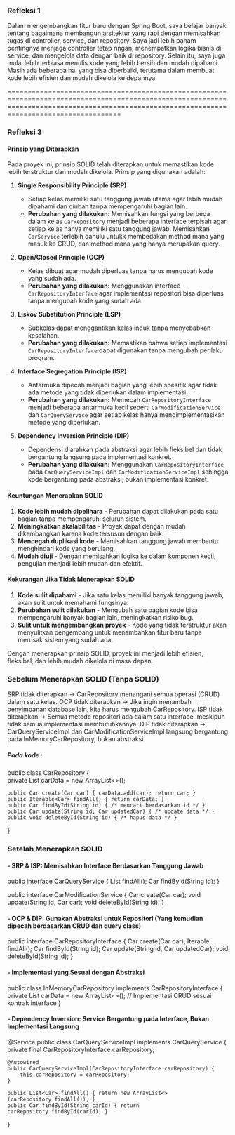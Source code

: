### Refleksi 1 

Dalam mengembangkan fitur baru dengan Spring Boot, saya belajar banyak tentang bagaimana membangun arsitektur yang rapi dengan memisahkan tugas di controller, service, dan repository. 
Saya jadi lebih paham pentingnya menjaga controller tetap ringan, menempatkan logika bisnis di service, dan mengelola data dengan baik di repository. 
Selain itu, saya juga mulai lebih terbiasa menulis kode yang lebih bersih dan mudah dipahami. 
Masih ada beberapa hal yang bisa diperbaiki, terutama dalam membuat kode lebih efisien dan mudah dikelola ke depannya.

==============================================================================================================================================================================================

### Refleksi 3 

#### Prinsip yang Diterapkan
Pada proyek ini, prinsip SOLID telah diterapkan untuk memastikan kode lebih terstruktur dan mudah dikelola. Prinsip yang digunakan adalah:

1. **Single Responsibility Principle (SRP)**
   - Setiap kelas memiliki satu tanggung jawab utama agar lebih mudah dipahami dan diubah tanpa mempengaruhi bagian lain.
   - **Perubahan yang dilakukan:** Memisahkan fungsi yang berbeda dalam kelas `CarRepository` menjadi beberapa interface terpisah agar setiap kelas hanya memiliki satu tanggung jawab. Memisahkan `CarService` terlebih dahulu untukk membedakan method mana yang masuk ke CRUD, dan method mana yang hanya merupakan query. 

2. **Open/Closed Principle (OCP)**
   - Kelas dibuat agar mudah diperluas tanpa harus mengubah kode yang sudah ada.
   - **Perubahan yang dilakukan:** Menggunakan interface `CarRepositoryInterface` agar implementasi repositori bisa diperluas tanpa mengubah kode yang sudah ada.

3. **Liskov Substitution Principle (LSP)**
   - Subkelas dapat menggantikan kelas induk tanpa menyebabkan kesalahan.
   - **Perubahan yang dilakukan:** Memastikan bahwa setiap implementasi `CarRepositoryInterface` dapat digunakan tanpa mengubah perilaku program.

4. **Interface Segregation Principle (ISP)**
   - Antarmuka dipecah menjadi bagian yang lebih spesifik agar tidak ada metode yang tidak diperlukan dalam implementasi.
   - **Perubahan yang dilakukan:** Memecah `CarRepositoryInterface` menjadi beberapa antarmuka kecil seperti `CarModificationService` dan `CarQueryService` agar setiap kelas hanya mengimplementasikan metode yang diperlukan.

5. **Dependency Inversion Principle (DIP)**
   - Dependensi diarahkan pada abstraksi agar lebih fleksibel dan tidak bergantung langsung pada implementasi konkret.
   - **Perubahan yang dilakukan:** Menggunakan `CarRepositoryInterface` pada `CarQueryServiceImpl` dan `CarModificationServiceImpl` sehingga kode bergantung pada abstraksi, bukan implementasi konkret.

#### Keuntungan Menerapkan SOLID
1. **Kode lebih mudah dipelihara** - Perubahan dapat dilakukan pada satu bagian tanpa mempengaruhi seluruh sistem.
2. **Meningkatkan skalabilitas** - Proyek dapat dengan mudah dikembangkan karena kode tersusun dengan baik.
3. **Mencegah duplikasi kode** - Memisahkan tanggung jawab membantu menghindari kode yang berulang.
4. **Mudah diuji** - Dengan memisahkan logika ke dalam komponen kecil, pengujian menjadi lebih mudah dan efektif.

#### Kekurangan Jika Tidak Menerapkan SOLID
1. **Kode sulit dipahami** - Jika satu kelas memiliki banyak tanggung jawab, akan sulit untuk memahami fungsinya.
2. **Perubahan sulit dilakukan** - Mengubah satu bagian kode bisa mempengaruhi banyak bagian lain, meningkatkan risiko bug.
3. **Sulit untuk mengembangkan proyek** - Kode yang tidak terstruktur akan menyulitkan pengembang untuk menambahkan fitur baru tanpa merusak sistem yang sudah ada.

Dengan menerapkan prinsip SOLID, proyek ini menjadi lebih efisien, fleksibel, dan lebih mudah dikelola di masa depan.

### Sebelum Menerapkan SOLID (Tanpa SOLID)
SRP tidak diterapkan → CarRepository menangani semua operasi (CRUD) dalam satu kelas.
OCP tidak diterapkan → Jika ingin menambah penyimpanan database lain, kita harus mengubah CarRepository.
ISP tidak diterapkan → Semua metode repositori ada dalam satu interface, meskipun tidak semua implementasi membutuhkannya.
DIP tidak diterapkan → CarQueryServiceImpl dan CarModificationServiceImpl langsung bergantung pada InMemoryCarRepository, bukan abstraksi.

##### Pada kode : 
public class CarRepository {  
    private List<Car> carData = new ArrayList<>();  

    public Car create(Car car) { carData.add(car); return car; }  
    public Iterable<Car> findAll() { return carData; }  
    public Car findById(String id) { /* mencari berdasarkan id */ }  
    public Car update(String id, Car updatedCar) { /* update data */ }  
    public void deleteById(String id) { /* hapus data */ }  
}

### Setelah Menerapkan SOLID
#### - SRP & ISP: Memisahkan Interface Berdasarkan Tanggung Jawab
public interface CarQueryService {
    List<Car> findAll();
    Car findById(String id);
}

public interface CarModificationService {
    Car create(Car car);
    void update(String id, Car car);
    void deleteById(String id);
}
#### - OCP & DIP: Gunakan Abstraksi untuk Repositori (Yang kemudian dipecah berdasarkan CRUD dan query class)
public interface CarRepositoryInterface {
    Car create(Car car);
    Iterable<Car> findAll();
    Car findById(String id);
    Car update(String id, Car updatedCar);
    void deleteById(String id);
}
#### - Implementasi yang Sesuai dengan Abstraksi
public class InMemoryCarRepository implements CarRepositoryInterface {
    private List<Car> carData = new ArrayList<>();
    // Implementasi CRUD sesuai kontrak interface
}
#### - Dependency Inversion: Service Bergantung pada Interface, Bukan Implementasi Langsung
@Service
public class CarQueryServiceImpl implements CarQueryService {
    private final CarRepositoryInterface carRepository;
    
    @Autowired
    public CarQueryServiceImpl(CarRepositoryInterface carRepository) {
        this.carRepository = carRepository;
    }

    public List<Car> findAll() { return new ArrayList<>(carRepository.findAll()); }
    public Car findById(String carId) { return carRepository.findById(carId); }
}







